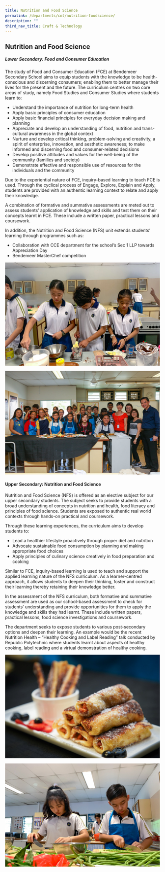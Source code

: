 ```yaml
---
title: Nutrition and Food Science
permalink: /departments/cnt/nutrition-foodscience/
description: ""
third_nav_title: Craft & Technology
---
```

## **Nutrition and Food Science**
##### **Lower Secondary: Food and Consumer Education** 
 
The study of Food and Consumer Education (FCE) at Bendemeer Secondary School aims to equip students with the knowledge to be health-conscious and discerning consumers; enabling them to better manage their lives for the present and the future. The curriculum centres on two core areas of study, namely Food Studies and Consumer Studies where students learn to: 
 
* Understand the importance of nutrition for long-term health 
* Apply basic principles of consumer education 
* Apply basic financial principles for everyday decision making and planning 
* Appreciate and develop an understanding of food, nutrition and trans-cultural awareness in the global context 
* Nurture and develop critical thinking, problem-solving and creativity, a spirit of enterprise, innovation, and aesthetic awareness; to make informed and discerning food and consumer-related decisions 
* Develop positive attitudes and values for the well-being of the community (families and society) 
* Demonstrate effective and responsible use of resources for the individuals and the community
 
Due to the experiential nature of FCE, inquiry-based learning to teach FCE is used. Through the cyclical process of Engage, Explore, Explain and Apply, students are provided with an authentic learning context to relate and apply their knowledge.
 
A combination of formative and summative assessments are meted out to assess students’ application of knowledge and skills and test them on their concepts learnt in FCE. These include a written paper, practical lessons and coursework. 
 
In addition, the Nutrition and Food Science (NFS) unit extends students’ learning through programmes such as: 

* Collaboration with CCE department for the school’s Sec 1 LLP towards Appreciation Day
* Bendemeer MasterChef competition 

![Lower Secondary: Food and Consumer Education](/images/Departments/ct-nfs-01.jpg)

![Lower Secondary: Food and Consumer Education](/images/Departments/ct-nfs-02.jpg)

#### **Upper Secondary: Nutrition and Food Science**
 
Nutrition and Food Science (NFS) is offered as an elective subject for our upper secondary students. The subject seeks to provide students with a broad understanding of concepts in nutrition and health, food literacy and principles of food science. Students are exposed to authentic real world contexts through hands-on practical and coursework. 

Through these learning experiences, the curriculum aims to develop students to:

* Lead a healthier lifestyle proactively through proper diet and nutrition
* Advocate sustainable food consumption by planning and making appropriate food choices
* Apply principles of culinary science creatively in food preparation and cooking

Similar to FCE, inquiry-based learning is used to teach and support the applied learning nature of the NFS curriculum. As a learner-centred approach, it allows students to deepen their thinking, foster and construct their learning thereby retaining their knowledge better. 
 
In the assessment of the NFS curriculum, both formative and summative assessment are used as our school-based assessment to check for students’ understanding and provide opportunities for them to apply the knowledge and skills they had learnt. These include written papers, practical lessons, food science investigations and coursework. 
 
The department seeks to expose students to various post-secondary options and deepen their learning. An example would be the recent Nutrition Health – “Healthy Cooking and Label Reading” talk conducted by Republic Polytechnic where students learnt about aspects of healthy cooking, label reading and a virtual demonstration of healthy cooking. 

![Upper Secondary: Nutrition and Food Science](/images/Departments/ct-nfs-03.jpg)

![Upper Secondary: Nutrition and Food Science](/images/Departments/ct-nfs-05.jpg)